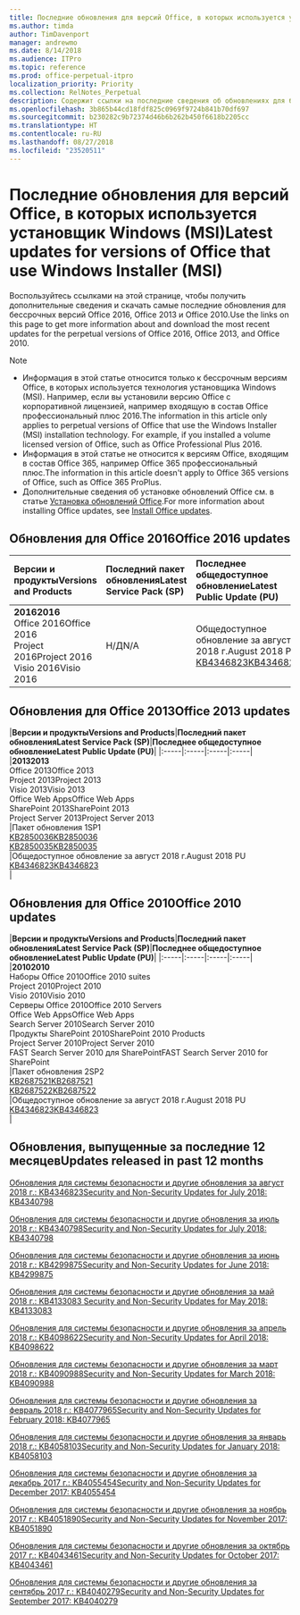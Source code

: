 ```yaml
---
title: Последние обновления для версий Office, в которых используется установщик Windows (MSI)
ms.author: timda
author: TimDavenport
manager: andrewmo
ms.date: 8/14/2018
ms.audience: ITPro
ms.topic: reference
ms.prod: office-perpetual-itpro
localization_priority: Priority
ms.collection: RelNotes_Perpetual
description: Содержит ссылки на последние сведения об обновлениях для бессрочных версий Office 2016, Office 2013 и Office 2010 для ИТ-специалистов
ms.openlocfilehash: 3b865b44cd18fdf825c0969f9724b841b70df697
ms.sourcegitcommit: b230282c9b72374d46b6b262b450f6618b2205cc
ms.translationtype: HT
ms.contentlocale: ru-RU
ms.lasthandoff: 08/27/2018
ms.locfileid: "23520511"
---
```

# <a name="latest-updates-for-versions-of-office-that-use-windows-installer-msi"></a><span data-ttu-id="3d230-103">Последние обновления для версий Office, в которых используется установщик Windows (MSI)</span><span class="sxs-lookup"><span data-stu-id="3d230-103">Latest updates for versions of Office that use Windows Installer (MSI)</span></span>

<span data-ttu-id="3d230-104">Воспользуйтесь ссылками на этой странице, чтобы получить дополнительные сведения и скачать самые последние обновления для бессрочных версий Office 2016, Office 2013 и Office 2010.</span><span class="sxs-lookup"><span data-stu-id="3d230-104">Use the links on this page to get more information about and download the most recent updates for the perpetual versions of Office 2016, Office 2013, and Office 2010.</span></span>
  
 
> [!NOTE]
> - <span data-ttu-id="3d230-p101">Информация в этой статье относится только к бессрочным версиям Office, в которых используется технология установщика Windows (MSI). Например, если вы установили версию Office с корпоративной лицензией, например входящую в состав Office профессиональный плюс 2016.</span><span class="sxs-lookup"><span data-stu-id="3d230-p101">The information in this article only applies to perpetual versions of Office that use the Windows Installer (MSI) installation technology. For example, if you installed a volume licensed version of Office, such as Office Professional Plus 2016.</span></span>
> - <span data-ttu-id="3d230-107">Информация в этой статье не относится к версиям Office, входящим в состав Office 365, например Office 365 профессиональный плюс.</span><span class="sxs-lookup"><span data-stu-id="3d230-107">The information in this article doesn't apply to Office 365 versions of Office, such as Office 365 ProPlus.</span></span>
> - <span data-ttu-id="3d230-108">Дополнительные сведения об установке обновлений Office см. в статье [Установка обновлений Office](https://support.office.com/article/2ab296f3-7f03-43a2-8e50-46de917611c5).</span><span class="sxs-lookup"><span data-stu-id="3d230-108">For more information about installing Office updates, see [Install Office updates](https://support.office.com/article/2ab296f3-7f03-43a2-8e50-46de917611c5).</span></span> 


## <a name="office-2016-updates"></a><span data-ttu-id="3d230-109">Обновления для Office 2016</span><span class="sxs-lookup"><span data-stu-id="3d230-109">Office 2016 updates</span></span>

|<span data-ttu-id="3d230-110">**Версии и продукты**</span><span class="sxs-lookup"><span data-stu-id="3d230-110">**Versions and Products**</span></span>|<span data-ttu-id="3d230-111">**Последний пакет обновления**</span><span class="sxs-lookup"><span data-stu-id="3d230-111">**Latest Service Pack (SP)**</span></span>|<span data-ttu-id="3d230-112">**Последнее общедоступное обновление**</span><span class="sxs-lookup"><span data-stu-id="3d230-112">**Latest Public Update (PU)**</span></span>|
|:-----|:-----|:-----|
|<span data-ttu-id="3d230-113">**2016**</span><span class="sxs-lookup"><span data-stu-id="3d230-113">**2016**</span></span> <br/> <span data-ttu-id="3d230-114">Office 2016</span><span class="sxs-lookup"><span data-stu-id="3d230-114">Office 2016</span></span>  <br/> <span data-ttu-id="3d230-115">Project 2016</span><span class="sxs-lookup"><span data-stu-id="3d230-115">Project 2016</span></span>  <br/> <span data-ttu-id="3d230-116">Visio 2016</span><span class="sxs-lookup"><span data-stu-id="3d230-116">Visio 2016</span></span>  <br/> |<span data-ttu-id="3d230-117">Н/Д</span><span class="sxs-lookup"><span data-stu-id="3d230-117">N/A</span></span>  <br/> |<span data-ttu-id="3d230-118">Общедоступное обновление за август 2018 г.</span><span class="sxs-lookup"><span data-stu-id="3d230-118">August 2018 PU</span></span>  <br/> [<span data-ttu-id="3d230-119">KB4346823</span><span class="sxs-lookup"><span data-stu-id="3d230-119">KB4346823</span></span>](https://support.microsoft.com/en-us/help/4346823) <br/> |
   
## <a name="office-2013-updates"></a><span data-ttu-id="3d230-120">Обновления для Office 2013</span><span class="sxs-lookup"><span data-stu-id="3d230-120">Office 2013 updates</span></span>

|<span data-ttu-id="3d230-121">**Версии и продукты**</span><span class="sxs-lookup"><span data-stu-id="3d230-121">**Versions and Products**</span></span>|<span data-ttu-id="3d230-122">**Последний пакет обновления**</span><span class="sxs-lookup"><span data-stu-id="3d230-122">**Latest Service Pack (SP)**</span></span>|<span data-ttu-id="3d230-123">**Последнее общедоступное обновление**</span><span class="sxs-lookup"><span data-stu-id="3d230-123">**Latest Public Update (PU)**</span></span>|
|:-----|:-----|:-----|:-----|
|<span data-ttu-id="3d230-124">**2013**</span><span class="sxs-lookup"><span data-stu-id="3d230-124">**2013**</span></span> <br/> <span data-ttu-id="3d230-125">Office 2013</span><span class="sxs-lookup"><span data-stu-id="3d230-125">Office 2013</span></span>  <br/> <span data-ttu-id="3d230-126">Project 2013</span><span class="sxs-lookup"><span data-stu-id="3d230-126">Project 2013</span></span>  <br/> <span data-ttu-id="3d230-127">Visio 2013</span><span class="sxs-lookup"><span data-stu-id="3d230-127">Visio 2013</span></span>  <br/> <span data-ttu-id="3d230-128">Office Web Apps</span><span class="sxs-lookup"><span data-stu-id="3d230-128">Office Web Apps</span></span>  <br/> <span data-ttu-id="3d230-129">SharePoint 2013</span><span class="sxs-lookup"><span data-stu-id="3d230-129">SharePoint 2013</span></span>  <br/> <span data-ttu-id="3d230-130">Project Server 2013</span><span class="sxs-lookup"><span data-stu-id="3d230-130">Project Server 2013</span></span>  <br/> |<span data-ttu-id="3d230-131">Пакет обновления 1</span><span class="sxs-lookup"><span data-stu-id="3d230-131">SP1</span></span> <br/> [<span data-ttu-id="3d230-132">KB2850036</span><span class="sxs-lookup"><span data-stu-id="3d230-132">KB2850036</span></span>](https://support.microsoft.com/kb/2850036) <br/>[<span data-ttu-id="3d230-133">KB2850035</span><span class="sxs-lookup"><span data-stu-id="3d230-133">KB2850035</span></span>](https://support.microsoft.com/kb/2850035) <br/> |<span data-ttu-id="3d230-134">Общедоступное обновление за август 2018 г.</span><span class="sxs-lookup"><span data-stu-id="3d230-134">August 2018 PU</span></span>  <br/> [<span data-ttu-id="3d230-135">KB4346823</span><span class="sxs-lookup"><span data-stu-id="3d230-135">KB4346823</span></span>](https://support.microsoft.com/en-us/help/4346823) <br/> |
   
## <a name="office-2010-updates"></a><span data-ttu-id="3d230-136">Обновления для Office 2010</span><span class="sxs-lookup"><span data-stu-id="3d230-136">Office 2010 updates</span></span>

|<span data-ttu-id="3d230-137">**Версии и продукты**</span><span class="sxs-lookup"><span data-stu-id="3d230-137">**Versions and Products**</span></span>|<span data-ttu-id="3d230-138">**Последний пакет обновления**</span><span class="sxs-lookup"><span data-stu-id="3d230-138">**Latest Service Pack (SP)**</span></span>|<span data-ttu-id="3d230-139">**Последнее общедоступное обновление**</span><span class="sxs-lookup"><span data-stu-id="3d230-139">**Latest Public Update (PU)**</span></span>|
|:-----|:-----|:-----|:-----|
|<span data-ttu-id="3d230-140">**2010**</span><span class="sxs-lookup"><span data-stu-id="3d230-140">**2010**</span></span> <br/> <span data-ttu-id="3d230-141">Наборы Office 2010</span><span class="sxs-lookup"><span data-stu-id="3d230-141">Office 2010 suites</span></span>  <br/> <span data-ttu-id="3d230-142">Project 2010</span><span class="sxs-lookup"><span data-stu-id="3d230-142">Project 2010</span></span>  <br/> <span data-ttu-id="3d230-143">Visio 2010</span><span class="sxs-lookup"><span data-stu-id="3d230-143">Visio 2010</span></span>  <br/> <span data-ttu-id="3d230-144">Серверы Office 2010</span><span class="sxs-lookup"><span data-stu-id="3d230-144">Office 2010 Servers</span></span>  <br/> <span data-ttu-id="3d230-145">Office Web Apps</span><span class="sxs-lookup"><span data-stu-id="3d230-145">Office Web Apps</span></span>  <br/> <span data-ttu-id="3d230-146">Search Server 2010</span><span class="sxs-lookup"><span data-stu-id="3d230-146">Search Server 2010</span></span>  <br/> <span data-ttu-id="3d230-147">Продукты SharePoint 2010</span><span class="sxs-lookup"><span data-stu-id="3d230-147">SharePoint 2010 Products</span></span>  <br/> <span data-ttu-id="3d230-148">Project Server 2010</span><span class="sxs-lookup"><span data-stu-id="3d230-148">Project Server 2010</span></span>  <br/> <span data-ttu-id="3d230-149">FAST Search Server 2010 для SharePoint</span><span class="sxs-lookup"><span data-stu-id="3d230-149">FAST Search Server 2010 for SharePoint</span></span>  <br/> |<span data-ttu-id="3d230-150">Пакет обновления 2</span><span class="sxs-lookup"><span data-stu-id="3d230-150">SP2</span></span> <br/>[<span data-ttu-id="3d230-151">KB2687521</span><span class="sxs-lookup"><span data-stu-id="3d230-151">KB2687521</span></span>](https://support.microsoft.com/kb/2687521) <br/> [<span data-ttu-id="3d230-152">KB2687522</span><span class="sxs-lookup"><span data-stu-id="3d230-152">KB2687522</span></span>](https://support.microsoft.com/kb/2687522) <br/> |<span data-ttu-id="3d230-153">Общедоступное обновление за август 2018 г.</span><span class="sxs-lookup"><span data-stu-id="3d230-153">August 2018 PU</span></span> <br/>[<span data-ttu-id="3d230-154">KB4346823</span><span class="sxs-lookup"><span data-stu-id="3d230-154">KB4346823</span></span>](https://support.microsoft.com/en-us/help/4346823) <br/>|
   

   
## <a name="updates-released-in-past-12-months"></a><span data-ttu-id="3d230-155">Обновления, выпущенные за последние 12 месяцев</span><span class="sxs-lookup"><span data-stu-id="3d230-155">Updates released in past 12 months</span></span>

[<span data-ttu-id="3d230-156">Обновления для системы безопасности и другие обновления за август 2018 г.: KB4346823</span><span class="sxs-lookup"><span data-stu-id="3d230-156">Security and Non-Security Updates for July 2018: KB4340798</span></span>](https://support.microsoft.com/help/4346823)   

[<span data-ttu-id="3d230-157">Обновления для системы безопасности и другие обновления за июль 2018 г.: KB4340798</span><span class="sxs-lookup"><span data-stu-id="3d230-157">Security and Non-Security Updates for July 2018: KB4340798</span></span>](https://support.microsoft.com/help/4340798)   

[<span data-ttu-id="3d230-158">Обновления для системы безопасности и другие обновления за июнь 2018 г.: KB4299875</span><span class="sxs-lookup"><span data-stu-id="3d230-158">Security and Non-Security Updates for June 2018: KB4299875</span></span>](https://support.microsoft.com/help/4299875)  

[<span data-ttu-id="3d230-159">Обновления для системы безопасности и другие обновления за май 2018 г.: KB4133083 </span><span class="sxs-lookup"><span data-stu-id="3d230-159">Security and Non-Security Updates for May 2018: KB4133083 </span></span>](https://support.microsoft.com/en-us/help/4133083)
  
[<span data-ttu-id="3d230-160">Обновления для системы безопасности и другие обновления за апрель 2018 г.: KB4098622</span><span class="sxs-lookup"><span data-stu-id="3d230-160">Security and Non-Security Updates for April 2018: KB4098622</span></span>](https://support.microsoft.com/en-us/help/4098622) 
  
[<span data-ttu-id="3d230-161">Обновления для системы безопасности и другие обновления за март 2018 г.: KB4090988</span><span class="sxs-lookup"><span data-stu-id="3d230-161">Security and Non-Security Updates for March 2018: KB4090988</span></span>](https://support.microsoft.com/en-us/help/4090988)  
  
[<span data-ttu-id="3d230-162">Обновления для системы безопасности и другие обновления за февраль 2018 г.: KB4077965</span><span class="sxs-lookup"><span data-stu-id="3d230-162">Security and Non-Security Updates for February 2018: KB4077965</span></span>](https://support.microsoft.com/help/4077965)  
  
[<span data-ttu-id="3d230-163">Обновления для системы безопасности и другие обновления за январь 2018 г.: KB4058103</span><span class="sxs-lookup"><span data-stu-id="3d230-163">Security and Non-Security Updates for January 2018: KB4058103</span></span>](https://support.microsoft.com/help/4058103)   
  
[<span data-ttu-id="3d230-164">Обновления для системы безопасности и другие обновления за декабрь 2017 г.: KB4055454</span><span class="sxs-lookup"><span data-stu-id="3d230-164">Security and Non-Security Updates for December 2017: KB4055454</span></span>](https://support.microsoft.com/help/4055454)   
  
[<span data-ttu-id="3d230-165">Обновления для системы безопасности и другие обновления за ноябрь 2017 г.: KB4051890</span><span class="sxs-lookup"><span data-stu-id="3d230-165">Security and Non-Security Updates for November 2017: KB4051890</span></span>](https://support.microsoft.com/help/4051890)   
  
[<span data-ttu-id="3d230-166">Обновления для системы безопасности и другие обновления за октябрь 2017 г.: KB4043461</span><span class="sxs-lookup"><span data-stu-id="3d230-166">Security and Non-Security Updates for October 2017: KB4043461</span></span>](https://support.microsoft.com/help/4043461)   
  
[<span data-ttu-id="3d230-167">Обновления для системы безопасности и другие обновления за сентябрь 2017 г.: KB4040279</span><span class="sxs-lookup"><span data-stu-id="3d230-167">Security and Non-Security Updates for September 2017: KB4040279</span></span>](https://support.microsoft.com/help/4040279)   

  

   
  
